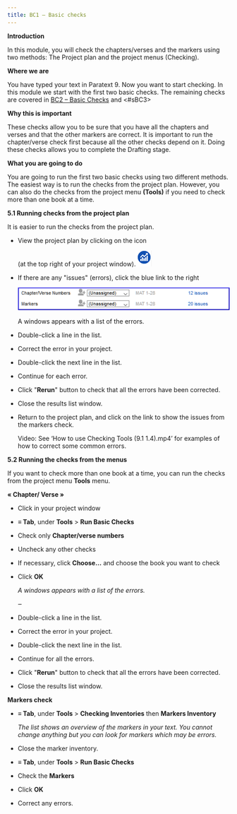 ```yaml
---
title: BC1 – Basic checks
---
```

**Introduction**

In this module, you will check the chapters/verses and the markers using two methods: The Project plan and the project menus (Checking).

**Where we are**

You have typed your text in Paratext 9. Now you want to start checking. In this module we start with the first two basic checks. The remaining checks are covered in [BC2 – Basic Checks](#sBC2) and \<\#sBC3\>

**Why this is important**

These checks allow you to be sure that you have all the chapters and verses and that the other markers are correct. It is important to run the chapter/verse check first because all the other checks depend on it. Doing these checks allows you to complete the Drafting stage.

**What you are going to do**

You are going to run the first two basic checks using two different methods. The easiest way is to run the checks from the project plan. However, you can also do the checks from the project menu **(Tools)** if you need to check more than one book at a time.

**5.1 Running checks from the project plan**

It is easier to run the checks from the project plan.

-   View the project plan by clicking on the icon

    (at the top right of your project window).![](media/4b0b6eb237606727f105a01beffe64c2.png)

-   If there are any "issues" (errors), click the blue link to the right

    ![](media/9b0bc6de6491c34d3e3dea878411ac11.png)

    A windows appears with a list of the errors.

-   Double-click a line in the list.
-   Correct the error in your project.
-   Double-click the next line in the list.
-   Continue for each error.
-   Click "**Rerun**" button to check that all the errors have been corrected.
-   Close the results list window.
-   Return to the project plan, and click on the link to show the issues from the markers check.

    Video: See ‘How to use Checking Tools (9.1 1.4).mp4’ for examples of how to correct some common errors.

**5.2 Running the checks from the menus**

If you want to check more than one book at a time, you can run the checks from the project menu **Tools** menu.

**« Chapter/ Verse »**

-   Click in your project window
-   **≡ Tab**, under **Tools** \> **Run Basic Checks**
-   Check only **Chapter/verse numbers**
-   Uncheck any other checks
-   If necessary, click **Choose…** and choose the book you want to check
-   Click **OK**

    *A windows appears with a list of the errors.*

    ‒

-   Double-click a line in the list.
-   Correct the error in your project.
-   Double-click the next line in the list.
-   Continue for all the errors.
-   Click "**Rerun**" button to check that all the errors have been corrected.
-   Close the results list window.

**Markers check**

-   **≡ Tab**, under **Tools** \> **Checking Inventories** then **Markers Inventory**

    *The list shows an overview of the markers in your text. You cannot change anything but you can look for markers which may be errors.*

-   Close the marker inventory.
-   **≡ Tab**, under **Tools** \> **Run Basic Checks**
-   Check the **Markers**
-   Click **OK**
-   Correct any errors.
